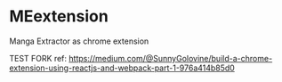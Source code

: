 # MEextension
 Manga Extractor as chrome extension

TEST FORK
ref: https://medium.com/@SunnyGolovine/build-a-chrome-extension-using-reactjs-and-webpack-part-1-976a414b85d0
